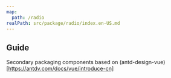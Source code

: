 ```yaml
---
map:
  path: /radio
realPath: src/package/radio/index.en-US.md
---
```


## Guide

Secondary packaging components based on (antd-design-vue)[https://antdv.com/docs/vue/introduce-cn]
